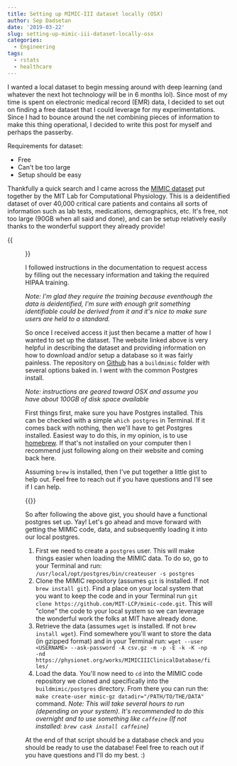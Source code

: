 ```yaml
---
title: Setting up MIMIC-III dataset locally (OSX)
author: Sep Dadsetan
date: '2019-03-22'
slug: setting-up-mimic-iii-dataset-locally-osx
categories:
  - Engineering
tags:
  - rstats
  - healthcare
---
```


I wanted a local dataset to begin messing around with deep learning (and whatever the next hot technology will be in 6 months lol). Since most of my time is spent on electronic medical record (EMR) data, I decided to set out on finding a free dataset that I could leverage for my experimentations. Since I had to bounce around the net combining pieces of information to make this thing operational, I decided to write this post for myself and perhaps the passerby.

Requirements for dataset:
    
- Free
- Can't be too large
- Setup should be easy

Thankfully a quick search and I came across the [MIMIC dataset](https://mimic.physionet.org/) put together by the MIT Lab for Computational Physiology. This is a deidentified dataset of over 40,000 critical care patients and contains all sorts of information such as lab tests, medications, demographics, etc. It's free, not too large (90GB when all said and done), and can be setup relatively easily thanks to the wonderful support they already provide!

{{<figure src="https://media.giphy.com/media/l3q2LH45XElELRzRm/giphy.gif" caption="Perfect" width="480" height="326">}}

I followed instructions in the documentation to request access by filling out the necessary information and taking the required HIPAA training. 


*Note: I'm glad they require the training because eventhough the data is deidentified, I'm sure with enough grit something identifiable could be derived from it and it's nice to make sure users are held to a standard.*


So once I received access it just then became a matter of how I wanted to set up the dataset. The website linked above is very helpful in describing the dataset and providing information on how to download and/or setup a database so it was fairly painless. The repository on [Github](https://github.com/MIT-LCP/mimic-code/) has a `buildmimic` folder with several options baked in. I went with the common Postgres install.


*Note: instructions are geared toward OSX and assume you have about 100GB of disk space available*


First things first, make sure you have Postgres installed. This can be checked with a simple `which postgres` in Terminal. If it comes back with nothing, then we'll have to get Postgres installed. Easiest way to do this, in my opinion, is to use [homebrew](https://brew.sh/). If that's not installed on your computer then I recommend just following along on their website and coming back here.

Assuming `brew` is installed, then I've put together a little gist to help out. Feel free to reach out if you have questions and I'll see if I can help.

{{<gist phdjsep d9b0bc48e6eec78e61bb0fe7da32d534 >}}

So after following the above gist, you should have a functional postgres set up. Yay! Let's go ahead and move forward with getting the MIMIC code, data, and subsequently loading it into our local postgres.

1. First we need to create a `postgres` user. 
This will make things easier when loading the MIMIC data. To do so, go to your Terminal and run: `/usr/local/opt/postgres/bin/createuser -s postgres`
2. Clone the MIMIC repository (assumes `git` is installed. If not `brew install git`).
Find a place on your local system that you want to keep the code and in your Terminal run `git clone https://github.com/MIT-LCP/mimic-code.git`. This will "clone" the code to your local system so we can leverage the wonderful work the folks at MIT have already done.
3. Retrieve the data (assumes `wget` is installed. If not `brew install wget`).
Find somewhere you'll want to store the data (in gzipped format) and in your Terminal run:
`wget --user <USERNAME> --ask-password -A csv.gz -m -p -E -k -K -np -nd https://physionet.org/works/MIMICIIIClinicalDatabase/files/`
4. Load the data.
You'll now need to `cd` into the MIMIC code repository we cloned and specifically into the `buildmimic/postgres` directory. From there you can run the: `make create-user mimic-gz datadir="/PATH/TO/THE/DATA"` command. *Note: This will take several hours to run (depending on your system). It's recommended to do this overnight and to use something like `caffeine` (If not installed: `brew cask install caffeine`)*

At the end of that script should be a database check and you should be ready to use the database! Feel free to reach out if you have questions and I'll do my best. :)